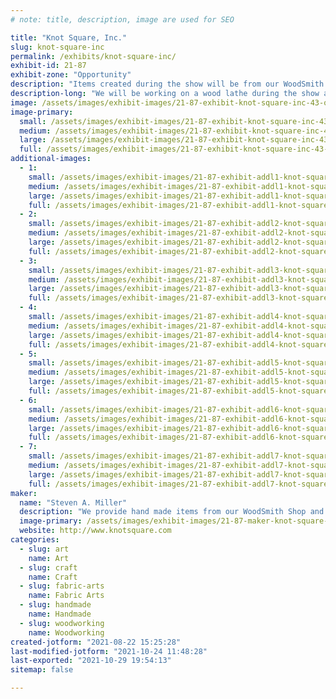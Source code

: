 ```yaml
---
# note: title, description, image are used for SEO

title: "Knot Square, Inc."
slug: knot-square-inc
permalink: /exhibits/knot-square-inc/
exhibit-id: 21-87
exhibit-zone: "Opportunity"
description: "Items created during the show will be from our WoodSmith Shop and Crochette Corner. "
description-long: "We will be working on a wood lathe during the show as well as demonstrating crochetting techniques. We will be making any number of things on the lathe, such as donut cutters (with recipes available), candle holders and bowls. Crochetting will include small animals and crochetted washcloths. "
image: /assets/images/exhibit-images/21-87-exhibit-knot-square-inc-43-old-booth-9720-large.jpg
image-primary: 
  small: /assets/images/exhibit-images/21-87-exhibit-knot-square-inc-43-old-booth-9720-small.jpg
  medium: /assets/images/exhibit-images/21-87-exhibit-knot-square-inc-43-old-booth-9720-medium.jpg
  large: /assets/images/exhibit-images/21-87-exhibit-knot-square-inc-43-old-booth-9720-large.jpg
  full: /assets/images/exhibit-images/21-87-exhibit-knot-square-inc-43-old-booth-9720-full.jpg
additional-images: 
  - 1:
    small: /assets/images/exhibit-images/21-87-exhibit-addl1-knot-square-inc-20190907-113819-small.jpg
    medium: /assets/images/exhibit-images/21-87-exhibit-addl1-knot-square-inc-20190907-113819-medium.jpg
    large: /assets/images/exhibit-images/21-87-exhibit-addl1-knot-square-inc-20190907-113819-large.jpg
    full: /assets/images/exhibit-images/21-87-exhibit-addl1-knot-square-inc-20190907-113819-full.jpg
  - 2:
    small: /assets/images/exhibit-images/21-87-exhibit-addl2-knot-square-inc-20190914-171646-small.jpg
    medium: /assets/images/exhibit-images/21-87-exhibit-addl2-knot-square-inc-20190914-171646-medium.jpg
    large: /assets/images/exhibit-images/21-87-exhibit-addl2-knot-square-inc-20190914-171646-large.jpg
    full: /assets/images/exhibit-images/21-87-exhibit-addl2-knot-square-inc-20190914-171646-full.jpg
  - 3:
    small: /assets/images/exhibit-images/21-87-exhibit-addl3-knot-square-inc-20190914-171726-small.jpg
    medium: /assets/images/exhibit-images/21-87-exhibit-addl3-knot-square-inc-20190914-171726-medium.jpg
    large: /assets/images/exhibit-images/21-87-exhibit-addl3-knot-square-inc-20190914-171726-large.jpg
    full: /assets/images/exhibit-images/21-87-exhibit-addl3-knot-square-inc-20190914-171726-full.jpg
  - 4:
    small: /assets/images/exhibit-images/21-87-exhibit-addl4-knot-square-inc-20190914-171943-small.jpg
    medium: /assets/images/exhibit-images/21-87-exhibit-addl4-knot-square-inc-20190914-171943-medium.jpg
    large: /assets/images/exhibit-images/21-87-exhibit-addl4-knot-square-inc-20190914-171943-large.jpg
    full: /assets/images/exhibit-images/21-87-exhibit-addl4-knot-square-inc-20190914-171943-full.jpg
  - 5:
    small: /assets/images/exhibit-images/21-87-exhibit-addl5-knot-square-inc-20191110-114908-small.jpg
    medium: /assets/images/exhibit-images/21-87-exhibit-addl5-knot-square-inc-20191110-114908-medium.jpg
    large: /assets/images/exhibit-images/21-87-exhibit-addl5-knot-square-inc-20191110-114908-large.jpg
    full: /assets/images/exhibit-images/21-87-exhibit-addl5-knot-square-inc-20191110-114908-full.jpg
  - 6:
    small: /assets/images/exhibit-images/21-87-exhibit-addl6-knot-square-inc-20191110-114908-3317-small.jpg
    medium: /assets/images/exhibit-images/21-87-exhibit-addl6-knot-square-inc-20191110-114908-3317-medium.jpg
    large: /assets/images/exhibit-images/21-87-exhibit-addl6-knot-square-inc-20191110-114908-3317-large.jpg
    full: /assets/images/exhibit-images/21-87-exhibit-addl6-knot-square-inc-20191110-114908-3317-full.jpg
  - 7:
    small: /assets/images/exhibit-images/21-87-exhibit-addl7-knot-square-inc-20191110-114920-small.jpg
    medium: /assets/images/exhibit-images/21-87-exhibit-addl7-knot-square-inc-20191110-114920-medium.jpg
    large: /assets/images/exhibit-images/21-87-exhibit-addl7-knot-square-inc-20191110-114920-large.jpg
    full: /assets/images/exhibit-images/21-87-exhibit-addl7-knot-square-inc-20191110-114920-full.jpg
maker: 
  name: "Steven A. Miller"
  description: "We provide hand made items from our WoodSmith Shop and Crochette Corner that are fantastic gifts and unique home items. We also can make items to order. We will be demonstrating items we make on the lathe and by hand crochetting. "
  image-primary: /assets/images/exhibit-images/21-87-maker-knot-square-inc-old-booth-medium.jpg
  website: http://www.knotsquare.com
categories: 
  - slug: art
    name: Art
  - slug: craft
    name: Craft
  - slug: fabric-arts
    name: Fabric Arts
  - slug: handmade
    name: Handmade
  - slug: woodworking
    name: Woodworking
created-jotform: "2021-08-22 15:25:28"
last-modified-jotform: "2021-10-24 11:48:28"
last-exported: "2021-10-29 19:54:13"
sitemap: false

---
```

